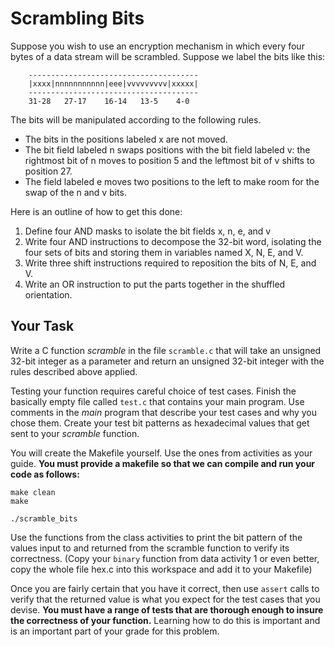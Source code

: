 # Scrambling Bits

Suppose you wish to use an encryption mechanism in which every four bytes of a data stream will be scrambled.  Suppose we label the bits like this:

```
    --------------------------------------
    |xxxx|nnnnnnnnnnn|eee|vvvvvvvvv|xxxxx|
    --------------------------------------
    31-28   27-17    16-14   13-5    4-0
```

The bits will be manipulated according to the following rules.


* The bits in the positions labeled x are not moved.
* The bit field labeled n swaps positions with the bit field labeled v: the
rightmost bit of n moves to position 5 and the leftmost bit of v shifts to
position 27.
* The field labeled e moves two positions to the left to make room for the swap
of the n and v bits.

Here is an outline of how to get this done:

1. Define four AND masks to isolate the bit fields x, n, e, and v
2. Write four AND instructions to decompose the 32-bit word, isolating the four
sets of bits and storing them in variables named X, N, E, and V.
3. Write three shift instructions required to reposition the bits of N, E, and
V.
4. Write an OR instruction to put the parts together in the shuffled
orientation.

## Your Task
Write a C function *scramble* in the file `scramble.c` that will take an
unsigned 32-bit integer as a parameter and return an unsigned 32-bit integer
with the rules described above applied. 

Testing your function requires careful choice of test cases. Finish the
basically empty file called `test.c` that contains your main program. Use
comments in the *main* program that describe your test cases and why you chose
them. Create your test bit patterns as hexadecimal values that get sent to your
*scramble* function.

You will create the Makefile yourself. Use the ones from activities as your
guide. **You must provide a makefile so that we can compile and run your code
as follows:**

    make clean
    make 

    ./scramble_bits

Use the functions from the class activities to print the bit pattern of the
values input to and returned from the scramble function to verify its
correctness. (Copy your `binary` function from data activity 1 or even better,
copy the whole file hex.c into this workspace and add it to your Makefile)

Once you are fairly certain that you have it correct, then use `assert` calls
to verify that the returned value is what you expect for the test cases that
you devise. **You must have a range of tests that are thorough enough to insure
the correctness of your function.** Learning how to do this is important and is
an important part of your grade for this problem.



